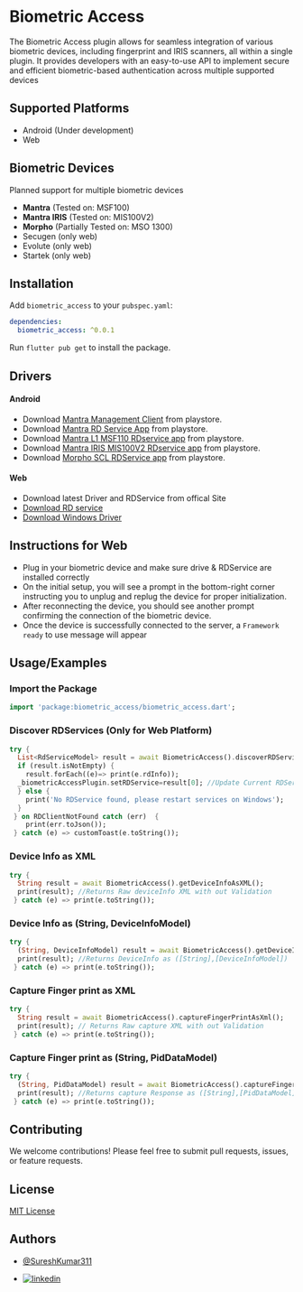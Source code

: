 # Biometric Access

The Biometric Access plugin allows for seamless integration of various biometric devices, including fingerprint and IRIS scanners, all within a single plugin. It provides developers with an easy-to-use API to implement secure and efficient biometric-based authentication across multiple supported devices

## Supported Platforms
- Android (Under development)
- Web

## Biometric Devices
Planned support for multiple biometric devices
  - **Mantra** (Tested on: MSF100)
  - **Mantra IRIS** (Tested on: MIS100V2)
  - **Morpho** (Partially Tested on: MSO 1300)
  - Secugen (only web)
  - Evolute (only web)
  - Startek (only web)

## Installation

Add `biometric_access` to your `pubspec.yaml`:

```yaml
dependencies:
  biometric_access: ^0.0.1
```

Run `flutter pub get` to install the package.


## Drivers
#### Android
* Download [Mantra Management Client](https://play.google.com/store/apps/details?id=com.mantra.clientmanagement&hl=en_IN) from playstore.
* Download [Mantra RD Service App](https://play.google.com/store/apps/details?id=com.mantra.rdservice&hl=en_IN) from playstore.
* Download [Mantra L1 MSF110 RDservice app](https://play.google.com/store/apps/details?id=com.mantra.mfs110.rdservice&hl=en_IN&hl=en_IN) from playstore.
* Download [Mantra IRIS MIS100V2 RDservice app](https://play.google.com/store/apps/details?id=com.mantra.mis100v2.rdservice&hl=en_IN) from playstore.
* Download [Morpho SCL RDService app](https://play.google.com/store/apps/details/Morpho_SCL_RDService?id=com.scl.rdservice&hl=en_IE) from playstore.

#### Web 

* Download latest Driver and RDService from offical Site
* [Download RD service](https://download.mantratecapp.com/StaticDownload/MantraRDService_1.0.8.exe)
* [Download Windows Driver](https://download.mantratecapp.com/StaticDownload/MFS100Driver_9.2.0.0.exe)

## Instructions for Web
* Plug in your biometric device and make sure drive & RDService are installed correctly
* On the initial setup, you will see a prompt in the bottom-right corner instructing you to unplug and replug the device for proper initialization.
* After reconnecting the device, you should see another prompt confirming the connection of the biometric device.
* Once the device is successfully connected to the server, a `Framework ready` to use message will appear

## Usage/Examples

### Import the Package

```dart
import 'package:biometric_access/biometric_access.dart';
```


### Discover RDServices (Only for Web Platform)

```dart
try {
  List<RdServiceModel> result = await BiometricAccess().discoverRDServices();
  if (result.isNotEmpty) {
    result.forEach((e)=> print(e.rdInfo));
  _biometricAccessPlugin.setRDService=result[0]; //Update Current RDService
  } else {
    print('No RDService found, please restart services on Windows'); 
  }
 } on RDClientNotFound catch (err)  {
    print(err.toJson());
 } catch (e) => customToast(e.toString());
```


### Device Info as XML 

```dart
try {
  String result = await BiometricAccess().getDeviceInfoAsXML();
  print(result); //Returns Raw deviceInfo XML with out Validation
 } catch (e) => print(e.toString());
```


### Device Info as (String, DeviceInfoModel) 

```dart
try {
  (String, DeviceInfoModel) result = await BiometricAccess().getDeviceInfoAsObject();
  print(result); //Returns DeviceInfo as ([String],[DeviceInfoModel])
 } catch (e) => print(e.toString());
```



### Capture Finger print as XML 
```dart
try {
  String result = await BiometricAccess().captureFingerPrintAsXml();
  print(result); // Returns Raw capture XML with out Validation
 } catch (e) => print(e.toString());
```


### Capture Finger print as (String, PidDataModel)

```dart
try {
  (String, PidDataModel) result = await BiometricAccess().captureFingerPrintAsObject();
  print(result); //Returns capture Response as ([String],[PidDataModel])
 } catch (e) => print(e.toString());
```


## Contributing
We welcome contributions! Please feel free to submit pull requests, issues, or feature requests.


## License
[MIT License](LICENSE)


## Authors

- [@SureshKumar311](https://www.github.com/SureshKumar311)

- [![linkedin](https://img.shields.io/badge/linkedin-0A66C2?style=for-the-badge&logo=linkedin&logoColor=white)](https://linkedin.com/in/sureshkumar311)
